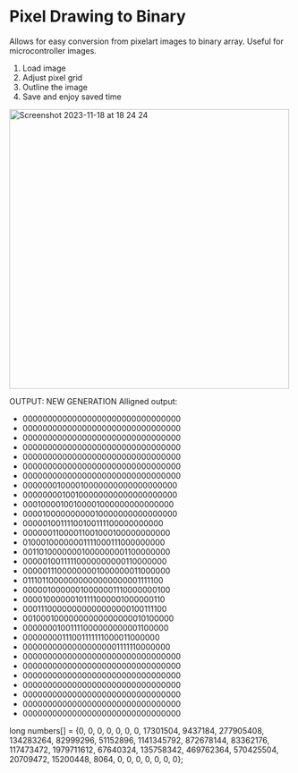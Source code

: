 # Pixel Drawing to Binary

Allows for easy conversion from pixelart images to binary array. Useful for microcontroller images.

1. Load image
2. Adjust pixel grid
3. Outline the image
4. Save and enjoy saved time

<img width="500" alt="Screenshot 2023-11-18 at 18 24 24" src="https://github.com/xeweva/Pixel-Drawing-to-Binary/assets/54597813/ff9ea722-305e-4640-b9c5-a139b6c321ac">

OUTPUT:
NEW GENERATION
Alligned output:
- 00000000000000000000000000000000
- 00000000000000000000000000000000
- 00000000000000000000000000000000
- 00000000000000000000000000000000
- 00000000000000000000000000000000
- 00000000000000000000000000000000
- 00000000000000000000000000000000
- 00000001000010000000000000000000
- 00000000100100000000000000000000
- 00010000100100001000000000000000
- 00001000000000010000000000000000
- 00000100111100100111100000000000
- 00000011000011001000100000000000
- 01000100000001111000111000000000
- 00110100000001000000001100000000
- 00000100111110000000000110000000
- 00000111000000001000000011000000
- 01110110000000000000000001111100
- 00000100000010000001110000000100
- 00001000000101111000001000000110
- 00011100000000000000000100111100
- 00100010000000000000000010100000
- 00000001001111000000000001100000
- 00000000111001111111000011000000
- 00000000000000000001111110000000
- 00000000000000000000000000000000
- 00000000000000000000000000000000
- 00000000000000000000000000000000
- 00000000000000000000000000000000
- 00000000000000000000000000000000
- 00000000000000000000000000000000
- 00000000000000000000000000000000

long numbers[] = {0, 0, 0, 0, 0, 0, 0, 17301504, 9437184, 277905408, 134283264, 82999296, 51152896, 1141345792, 872678144, 83362176, 117473472, 1979711612, 67640324, 135758342, 469762364, 570425504, 20709472, 15200448, 8064, 0, 0, 0, 0, 0, 0, 0};
